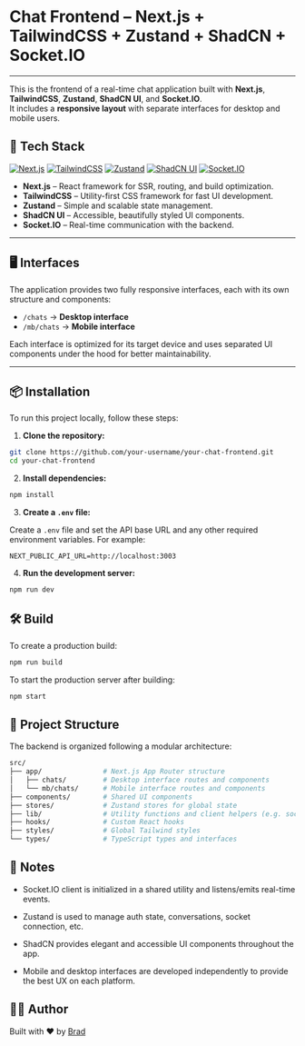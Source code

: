 # Chat Frontend – Next.js + TailwindCSS + Zustand + ShadCN + Socket.IO

---

This is the frontend of a real-time chat application built with **Next.js**, **TailwindCSS**, **Zustand**, **ShadCN UI**, and **Socket.IO**.  
It includes a **responsive layout** with separate interfaces for desktop and mobile users.

## 🚀 Tech Stack

[![Next.js](https://img.shields.io/badge/Next.js-000000?style=for-the-badge&logo=next.js&logoColor=white)](https://nextjs.org/)
[![TailwindCSS](https://img.shields.io/badge/TailwindCSS-06B6D4?style=for-the-badge&logo=tailwindcss&logoColor=white)](https://tailwindcss.com/)
[![Zustand](https://img.shields.io/badge/Zustand-000000?style=for-the-badge&logo=zustand&logoColor=white)](https://github.com/pmndrs/zustand)
[![ShadCN UI](https://img.shields.io/badge/ShadCN_UI-blueviolet?style=for-the-badge)](https://ui.shadcn.dev/)
[![Socket.IO](https://img.shields.io/badge/Socket.IO-010101?style=for-the-badge&logo=socket.io&logoColor=white)](https://socket.io/)

- **Next.js** – React framework for SSR, routing, and build optimization.
- **TailwindCSS** – Utility-first CSS framework for fast UI development.
- **Zustand** – Simple and scalable state management.
- **ShadCN UI** – Accessible, beautifully styled UI components.
- **Socket.IO** – Real-time communication with the backend.

---

## 🖥️ Interfaces

The application provides two fully responsive interfaces, each with its own structure and components:

- `/chats` → **Desktop interface**
- `/mb/chats` → **Mobile interface**

Each interface is optimized for its target device and uses separated UI components under the hood for better maintainability.

---

## 📦 Installation

To run this project locally, follow these steps:

1. **Clone the repository:**

```bash
git clone https://github.com/your-username/your-chat-frontend.git
cd your-chat-frontend
```

2. **Install dependencies:**

```bash
npm install
```

3. **Create a `.env` file:**

Create a `.env` file and set the API base URL and any other required environment variables. For example:

```env
NEXT_PUBLIC_API_URL=http://localhost:3003
```

4. **Run the development server:**

```bash
npm run dev
```

## 🛠️ Build

To create a production build:

```bash
npm run build
```

To start the production server after building:

```bash
npm start
```

## 📁 Project Structure

The backend is organized following a modular architecture:

```bash
src/
├── app/               # Next.js App Router structure
│   ├── chats/         # Desktop interface routes and components
│   └── mb/chats/      # Mobile interface routes and components
├── components/        # Shared UI components
├── stores/            # Zustand stores for global state
├── lib/               # Utility functions and client helpers (e.g. socket)
├── hooks/             # Custom React hooks
├── styles/            # Global Tailwind styles
└── types/             # TypeScript types and interfaces
```

## 📌 Notes

- Socket.IO client is initialized in a shared utility and listens/emits real-time events.

- Zustand is used to manage auth state, conversations, socket connection, etc.

- ShadCN provides elegant and accessible UI components throughout the app.

- Mobile and desktop interfaces are developed independently to provide the best UX on each platform.

## 👨‍💻 Author

Built with ❤️ by [Brad](https://github.com/BradMoyetones)
